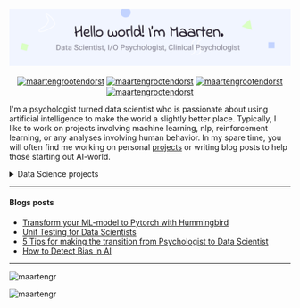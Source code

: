 ![image](https://raw.githubusercontent.com/MaartenGr/MaartenGr/master/images/header.png)

<p align="center">
<a href="https://medium.com/@maartengrootendorst" target="blank"><img align="center" src="https://img.shields.io/badge/-medium-7CB342?style=for-the-badge&labelColor=7CB342&logo=Medium&link=https://medium.com/@maartengrootendorst" alt="maartengrootendorst"/></a>
<a href="https://www.linkedin.com/in/mgrootendorst/" target="blank"><img align="center" src="https://img.shields.io/badge/-LinkedIn-039BE5?style=for-the-badge&logo=Linkedin&logoColor=white&link=https://www.linkedin.com/in/mgrootendorst/" alt="maartengrootendorst"/></a>
<a href="https://twitter.com/maartengr" target="blank"><img align="center" src="https://img.shields.io/badge/-Twitter-A7C0FF?style=for-the-badge&logo=Twitter&logoColor=white&link=https://twitter.com/maartengr" alt="maartengrootendorst"/></a>
<a href="https://github.com/MaartenGr/Projects" target="blank"><img align="center" src="https://img.shields.io/badge/-Projects-828091?style=for-the-badge&logo=Github&logoColor=white&link=https://github.com/MaartenGr/Projects" alt="maartengrootendorst"/></a>

</p>

I'm a psychologist turned data scientist who is passionate about using artificial
intelligence to make the world a slightly better place. Typically, I like to 
work on projects involving machine learning, nlp, reinforcement learning, or 
any analyses involving human behavior. In my spare time, you will often
find me working on personal [projects](https://github.com/MaartenGr/Projects) 
or writing blog posts to help those starting out AI-world.

<details>
<summary>Data Science projects</summary>

* [Vectors of Locally Aggregated Concepts](https://github.com/MaartenGr/VLAC)
* [Creating Artificial Life with Reinforcement Learning](https://github.com/MaartenGr/ReinLife)
* [NLP: Analyzing WhatsApp Messages](https://github.com/MaartenGr/soan/blob/master/soan.ipynb)
* [Board Game Exploration](https://github.com/MaartenGr/boardgame)
* [Optimizing Emté Routes](https://github.com/MaartenGr/Projects/blob/master/Notebooks/RouteOptimization.ipynb)
* [Pothole Detection](https://github.com/MaartenGr/PotholeDetection)
* [Exploring Explainable ML](https://github.com/MaartenGr/InterpretableML)
* [Deploying a Machine Learning Model](https://github.com/MaartenGr/ML-API)
* [Retro Games Reinforcement Learning](https://github.com/MaartenGr/ReinforcementLearning)
* [Statistical Cross-Validation Techniques](https://github.com/MaartenGr/validation)
* [Cluster Analysis: Creating Customer Segments](https://github.com/MaartenGr/CustomerSegmentation/blob/master/Customer%20Segmentation.ipynb)
* [Exploring Advanced Feature Engineering Techniques](https://github.com/MaartenGr/feature-engineering)
* [Predicting and Optimizing Auction Prices](https://github.com/MaartenGr/Projects/blob/master/Notebooks/AuctionAnalysis.ipynb)
* [Statistical Analysis using the Hurdle Model](https://github.com/MaartenGr/Projects/blob/master/Notebooks/AppStoreAnalysis.ipynb)
* [Predict and optimize demand](https://github.com/MaartenGr/Projects/blob/master/Notebooks/simulation.ipynb)
* [Statistically Generated Disney Tournament](https://github.com/MaartenGr/DisneyTournament)
* [Analyzing Google Takeout Data](https://github.com/MaartenGr/Projects/blob/master/Notebooks/GoogleTakeout.ipynb)
* [Cars Dashboard](https://github.com/MaartenGr/cars_dashboard)
* [Qwixx Visualization](https://github.com/MaartenGr/Projects/blob/master/Notebooks/Scorecard.ipynb)
* [Academic Journey Visualization](https://github.com/MaartenGr/Projects/blob/master/Notebooks/Grades.ipynb)
* [Predicting Housing Prices](https://github.com/MaartenGr/Projects/blob/master/Notebooks/HousingPrices.ipynb)
* [Analyzing FitBit Data](https://github.com/MaartenGr/fitbit/)

</details>  

----

#### Blogs posts
<!-- BLOG-POST-LIST:START -->
- [Transform your ML-model to Pytorch with Hummingbird](https://towardsdatascience.com/transform-your-ml-model-to-pytorch-with-hummingbird-da49665497e7?source=rss-22405c3b2875------2)
- [Unit Testing for Data Scientists](https://towardsdatascience.com/unit-testing-for-data-scientists-dc5e0cd397fb?source=rss-22405c3b2875------2)
- [5 Tips for making the transition from Psychologist to Data Scientist](https://towardsdatascience.com/5-tips-for-making-the-transition-from-psychologist-to-data-scientist-8198fbbbb19e?source=rss-22405c3b2875------2)
- [How to Detect Bias in AI](https://towardsdatascience.com/how-to-detect-bias-in-ai-872d04ce4efd?source=rss-22405c3b2875------2)
<!-- BLOG-POST-LIST:END -->

----

<img src="https://github-readme-stats.vercel.app/api?username=maartengr&show_icons=true" alt=maartengr />
<p align="left"> <img src="https://komarev.com/ghpvc/?username=maartengr" alt="maartengr" /> </p>

<!--
**MaartenGr/MaartenGr** is a ✨ _special_ ✨ repository because its `README.md` 
(this file) appears on your GitHub profile.

Here are some ideas to get you started:

- 🔭 I’m currently working on ...
- 🌱 I’m currently learning ...
- 👯 I’m looking to collaborate on ...
- 🤔 I’m looking for help with ...
- 💬 Ask me about ...
- 📫 How to reach me: ...
- 😄 Pronouns: ...
- ⚡ Fun fact: ...


<p align="left">
<img src="https://devicons.github.io/devicon/devicon.git/icons/docker/docker-original-wordmark.svg" alt="docker" width="40" height="40"/> 
<img src="https://www.vectorlogo.zone/logos/figma/figma-icon.svg" alt="figma" width="40" height="40"/> 
<img src="https://www.vectorlogo.zone/logos/git-scm/git-scm-icon.svg" alt="git" width="40" height="40"/> 
<img src="https://devicons.github.io/devicon/devicon.git/icons/python/python-original.svg" alt="python" width="40" height="40"/>
</p>

-->
